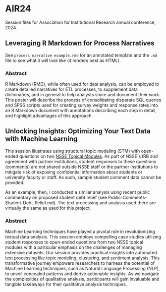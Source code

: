 # AIR24
Session files for Association for Institutional Research annual conference, 2024.

## Leveraging R Markdown for Process Narratives
See `process narrative example.rmd` for an annotated template and the `.md` file to see what it will look like (it renders best as HTML).

### Abstract
R Markdown (RMD), while often used for data analysis, can be employed to create detailed narratives for ETL processes, to supplement data dictionaries, and in general to help analysts share and document their work. This poster will describe the process of consolidating disparate SQL queries and SPSS scripts used for creating survey weights and response rates into an R Markdown document with annotations describing each step in detail, and highlight advantages of this approach. 



## Unlocking Insights: Optimizing Your Text Data with Machine Learning
This session illustrates using structural topic modeling (STM) with open-ended questions on two [NSSE Topical Modules](https://nsse.indiana.edu/nsse/survey-instruments/topical-modules/index.html). As part of NSSE's IRB and agreement with partner institutions, student responses to these questions (comments) are not shared outside NSSE staff or the partner institutions to mitigate risk of exposing confidential information about students or university faculty or staff. As such, sample student comment data cannot be provided.

As an example, then, I conducted a similar analysis using recent public commentary on proposed student debt relief (see Public-Comments-Student-Debt-Relief.md). The text processing and analysis used there are virtually the same as used for this project.

### Abstract
Machine Learning techniques have played a pivotal role in revolutionizing textual data analysis. This session employs compelling case studies utilizing student responses to open-ended questions from two NSSE topical modules with a particular emphasis on the challenges of managing extensive datasets. Our session provides practical insights into automated text processing like topic modeling, clustering, and sentiment analysis. This transformative journey empowers researchers to harness the potential of Machine Learning techniques, such as Natural Language Processing (NLP), to unveil concealed patterns and derive actionable insights. As we navigate the complexities of qualitative analysis, participants will gain invaluable and tangible takeaways for their qualitative analysis techniques.

